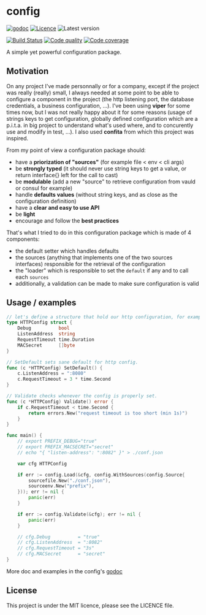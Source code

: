# config

[![godoc](https://img.shields.io/badge/godoc-reference-blue.svg?style=for-the-badge)](https://godoc.org/github.com/krostar/config)
[![Licence](https://img.shields.io/github/license/krostar/config.svg?style=for-the-badge)](https://tldrlegal.com/license/mit-license)
![Latest version](https://img.shields.io/github/tag/krostar/config.svg?style=for-the-badge)

[![Build Status](https://img.shields.io/travis/krostar/config/master.svg?style=for-the-badge)](https://travis-ci.org/krostar/config)
[![Code quality](https://img.shields.io/codacy/grade/4369c8e78a3e4fd995bac6b963c500b3/master.svg?style=for-the-badge)](https://app.codacy.com/project/krostar/config/dashboard)
[![Code coverage](https://img.shields.io/codacy/coverage/4369c8e78a3e4fd995bac6b963c500b3.svg?style=for-the-badge)](https://app.codacy.com/project/krostar/config/dashboard)

A simple yet powerful configuration package.

## Motivation

On any project I've made personnally or for a company, except if the project was really
(really) small, I always needed at some point to be able to configure a component in the
project (the http listening port, the database credentials, a business configuration, ...).
I've been using **viper** for some times now, but I was not really happy about it for some
reasons (usage of strings keys to get configuration, globally defined configuration which are
a p.i.t.a. in big project to understand what's used where, and to concurently use and modify in test, ...). I also used **confita** from which this project was inspired.

From my point of view a configuration package should:

-   have a **priorization of "sources"** (for example file &lt; env &lt; cli args)
-   be **strongly typed** (it should never use string keys to get a value, or return interface{} left for the call to cast)
-   be **modulable** (add a new "source" to retrieve
        configuration from vauld or consul for example)
-   handle **defaults values** (without string keys, and as close as the configuration definition)
-   have a **clear and easy to use API**
-   be **light**
-   encourage and follow the **best practices**

That's what I tried to do in this configuration package which is made of 4 components:

-   the default setter which handles defaults
-   the sources (anything that implements one of the two sources interfaces) responsible for
        the retrieval of the configuration
-   the "loader" which is responsible to set the `default` if any and to call each `sources`
-   additionally, a validation can be made to make sure configuration is valid

## Usage / examples

```go
// let's define a structure that hold our http configuration, for example
type HTTPConfig struct {
    Debug          bool
    ListenAddress  string
    RequestTimeout time.Duration 
    MACSecret      []byte
}

// SetDefault sets sane default for http config.
func (c *HTTPConfig) SetDefault() {
    c.ListenAddress = ":8080"
    c.RequestTimeout = 3 * time.Second
}

// Validate checks whenever the config is properly set.
func (c *HTTPConfig) Validate() error {
    if c.RequestTimeout < time.Second {
        return errors.New("request timeout is too short (min 1s)")
    }
}

func main() {
    // export PREFIX_DEBUG="true"
    // export PREFIX_MACSECRET="secret"
    // echo "{ "listen-address": ":8082" }" > ./conf.json

    var cfg HTTPConfig

    if err := config.Load(&cfg, config.WithSources(config.Source{
        sourcefile.New("./conf.json"),
        sourceenv.New("prefix"),
    })); err != nil {
        panic(err)
    }

    if err := config.Validate(&cfg); err != nil {
        panic(err)
    }

    // cfg.Debug          = "true"
    // cfg.ListenAddress  = ":8082"
    // cfg.RequestTimeout = "3s"
    // cfg.MACSecret      = "secret"
}
```

More doc and examples in the config's [godoc](https://godoc.org/github.com/krostar/config)

## License

This project is under the MIT licence, please see the LICENCE file.
